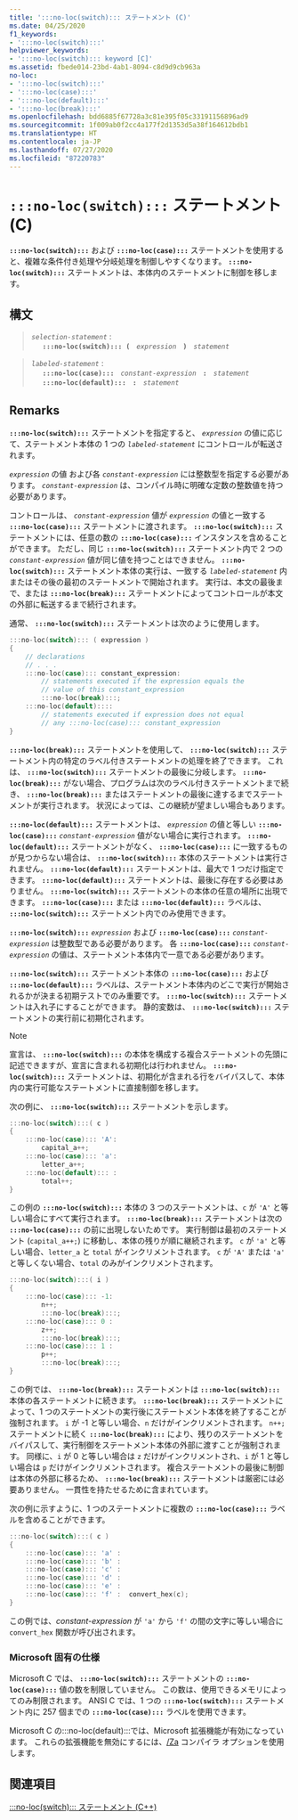 ```yaml
---
title: ':::no-loc(switch)::: ステートメント (C)'
ms.date: 04/25/2020
f1_keywords:
- ':::no-loc(switch):::'
helpviewer_keywords:
- ':::no-loc(switch)::: keyword [C]'
ms.assetid: fbede014-23bd-4ab1-8094-c8d9d9cb963a
no-loc:
- ':::no-loc(switch):::'
- ':::no-loc(case):::'
- ':::no-loc(default):::'
- ':::no-loc(break):::'
ms.openlocfilehash: bdd6885f67728a3c81e395f05c33191156896ad9
ms.sourcegitcommit: 1f009ab0f2cc4a177f2d1353d5a38f164612bdb1
ms.translationtype: HT
ms.contentlocale: ja-JP
ms.lasthandoff: 07/27/2020
ms.locfileid: "87220783"
---
```

# <a name="no-locswitch-statement-c"></a>`:::no-loc(switch):::` ステートメント (C)

**`:::no-loc(switch):::`** および **`:::no-loc(case):::`** ステートメントを使用すると、複雑な条件付き処理や分岐処理を制御しやすくなります。 **`:::no-loc(switch):::`** ステートメントは、本体内のステートメントに制御を移します。

## <a name="syntax"></a>構文

> *`selection-statement`* :\
> &nbsp;&nbsp;&nbsp;&nbsp; **`:::no-loc(switch)::: (`** &nbsp; *`expression`* &nbsp; **`)`** &nbsp; *`statement`*

> *`labeled-statement`* :\
> &nbsp;&nbsp;&nbsp;&nbsp; **`:::no-loc(case):::`** &nbsp; *`constant-expression`* &nbsp; **`:`** &nbsp; *`statement`* \
> &nbsp;&nbsp;&nbsp;&nbsp; **`:::no-loc(default):::`** &nbsp; **`:`** &nbsp; *`statement`*

## <a name="remarks"></a>Remarks

**`:::no-loc(switch):::`** ステートメントを指定すると、 *`expression`* の値に応じて、ステートメント本体の 1 つの *`labeled-statement`* にコントロールが転送されます。

*`expression`* の値 および各 *`constant-expression`* には整数型を指定する必要があります。 *`constant-expression`* は、コンパイル時に明確な定数の整数値を持つ必要があります。

コントロールは、 *`constant-expression`* 値が *`expression`* の値と一致する **`:::no-loc(case):::`** ステートメントに渡されます。 **`:::no-loc(switch):::`** ステートメントには、任意の数の **`:::no-loc(case):::`** インスタンスを含めることができます。 ただし、同じ **`:::no-loc(switch):::`** ステートメント内で 2 つの *`constant-expression`* 値が同じ値を持つことはできません。 **`:::no-loc(switch):::`** ステートメント本体の実行は、一致する *`labeled-statement`* 内またはその後の最初のステートメントで開始されます。 実行は、本文の最後まで、または **`:::no-loc(break):::`** ステートメントによってコントロールが本文の外部に転送するまで続行されます。

通常、 **`:::no-loc(switch):::`** ステートメントは次のように使用します。

```C
:::no-loc(switch)::: ( expression )
{
    // declarations
    // . . .
    :::no-loc(case)::: constant_expression:
        // statements executed if the expression equals the
        // value of this constant_expression
        :::no-loc(break):::;
    :::no-loc(default)::::
        // statements executed if expression does not equal
        // any :::no-loc(case)::: constant_expression
}
```

**`:::no-loc(break):::`** ステートメントを使用して、 **`:::no-loc(switch):::`** ステートメント内の特定のラベル付きステートメントの処理を終了できます。 これは、 **`:::no-loc(switch):::`** ステートメントの最後に分岐します。 **`:::no-loc(break):::`** がない場合、プログラムは次のラベル付きステートメントまで続き、 **`:::no-loc(break):::`** またはステートメントの最後に達するまでステートメントが実行されます。 状況によっては、この継続が望ましい場合もあります。

**`:::no-loc(default):::`** ステートメントは、 *`expression`* の値と等しい **`:::no-loc(case):::`** *`constant-expression`* 値がない場合に実行されます。 **`:::no-loc(default):::`** ステートメントがなく、 **`:::no-loc(case):::`** に一致するものが見つからない場合は、 **`:::no-loc(switch):::`** 本体のステートメントは実行されません。 **`:::no-loc(default):::`** ステートメントは、最大で 1 つだけ指定できます。 **`:::no-loc(default):::`** ステートメントは、最後に存在する必要はありません。 **`:::no-loc(switch):::`** ステートメントの本体の任意の場所に出現できます。 **`:::no-loc(case):::`** または **`:::no-loc(default):::`** ラベルは、 **`:::no-loc(switch):::`** ステートメント内でのみ使用できます。

**`:::no-loc(switch):::`** *`expression`* および **`:::no-loc(case):::`** *`constant-expression`* は整数型である必要があります。 各 **`:::no-loc(case):::`** *`constant-expression`* の値は、ステートメント本体内で一意である必要があります。

**`:::no-loc(switch):::`** ステートメント本体の **`:::no-loc(case):::`** および **`:::no-loc(default):::`** ラベルは、ステートメント本体内のどこで実行が開始されるかが決まる初期テストでのみ重要です。 **`:::no-loc(switch):::`** ステートメントは入れ子にすることができます。 静的変数は、 **`:::no-loc(switch):::`** ステートメントの実行前に初期化されます。

> [!NOTE]
> 宣言は、 **`:::no-loc(switch):::`** の本体を構成する複合ステートメントの先頭に記述できますが、宣言に含まれる初期化は行われません。 **`:::no-loc(switch):::`** ステートメントは、初期化が含まれる行をバイパスして、本体内の実行可能なステートメントに直接制御を移します。

次の例に、 **`:::no-loc(switch):::`** ステートメントを示します。

```C
:::no-loc(switch):::( c )
{
    :::no-loc(case)::: 'A':
        capital_a++;
    :::no-loc(case)::: 'a':
        letter_a++;
    :::no-loc(default)::: :
        total++;
}
```

この例の **`:::no-loc(switch):::`** 本体の 3 つのステートメントは、`c` が `'A'` と等しい場合にすべて実行されます。 **`:::no-loc(break):::`** ステートメントは次の **`:::no-loc(case):::`** の前に出現しないためです。 実行制御は最初のステートメント (`capital_a++;`) に移動し、本体の残りが順に継続されます。 `c` が `'a'` と等しい場合、`letter_a` と `total` がインクリメントされます。 `c` が `'A'` または `'a'` と等しくない場合、`total` のみがインクリメントされます。

```C
:::no-loc(switch):::( i )
{
    :::no-loc(case)::: -1:
        n++;
        :::no-loc(break):::;
    :::no-loc(case)::: 0 :
        z++;
        :::no-loc(break):::;
    :::no-loc(case)::: 1 :
        p++;
        :::no-loc(break):::;
}
```

この例では、 **`:::no-loc(break):::`** ステートメントは **`:::no-loc(switch):::`** 本体の各ステートメントに続きます。 **`:::no-loc(break):::`** ステートメントによって、1 つのステートメントの実行後にステートメント本体を終了することが強制されます。 `i` が -1 と等しい場合、`n` だけがインクリメントされます。 `n++;` ステートメントに続く **`:::no-loc(break):::`** により、残りのステートメントをバイパスして、実行制御をステートメント本体の外部に渡すことが強制されます。 同様に、`i` が 0 と等しい場合は `z` だけがインクリメントされ、`i` が 1 と等しい場合は `p` だけがインクリメントされます。 複合ステートメントの最後に制御は本体の外部に移るため、 **`:::no-loc(break):::`** ステートメントは厳密には必要ありません。 一貫性を持たせるために含まれています。

次の例に示すように、1 つのステートメントに複数の **`:::no-loc(case):::`** ラベルを含めることができます。

```C
:::no-loc(switch):::( c )
{
    :::no-loc(case)::: 'a' :
    :::no-loc(case)::: 'b' :
    :::no-loc(case)::: 'c' :
    :::no-loc(case)::: 'd' :
    :::no-loc(case)::: 'e' :
    :::no-loc(case)::: 'f' :  convert_hex(c);
}
```

この例では、*constant-expression* が `'a'` から `'f'` の間の文字に等しい場合に `convert_hex` 関数が呼び出されます。

### <a name="microsoft-specific"></a>Microsoft 固有の仕様

Microsoft C では、 **`:::no-loc(switch):::`** ステートメントの **`:::no-loc(case):::`** 値の数を制限していません。 この数は、使用できるメモリによってのみ制限されます。 ANSI C では、1 つの **`:::no-loc(switch):::`** ステートメント内に 257 個までの **`:::no-loc(case):::`** ラベルを使用できます。

Microsoft C の:::no-loc(default):::では、Microsoft 拡張機能が有効になっています。 これらの拡張機能を無効にするには、[/Za](../build/reference/za-ze-disable-language-extensions.md) コンパイラ オプションを使用します。

## <a name="see-also"></a>関連項目

[:::no-loc(switch)::: ステートメント (C++)](../cpp/:::no-loc(switch):::-statement-cpp.md)

